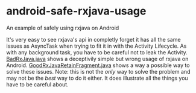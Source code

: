 # android-safe-rxjava-usage
An example of safely using rxjava on Android


It's very easy to see rxjava's api in completly forget it has all the same issues as AsyncTask when trying to fit it in with the Activity Lifecycle. As with any background task, you have to be careful not to leak the Activity. [BadRxJava.java](https://github.com/evant/android-safe-rxjava-usage/blob/master/app/src/main/java/tatarka/me/rxandroidusage/BadRxJava.java) shows a deceptivily simple but wrong usage of rxjava on Android. [GoodRxJavaRetainFragment.java](https://github.com/evant/android-safe-rxjava-usage/blob/master/app/src/main/java/tatarka/me/rxandroidusage/GoodRxJavaRetainFragment.java) shows a way a possible way to solve these issues. Note: this is not the _only_ way to solve the problem and may not be the _best_ way to do it either. It does illustrate all the things you have to be careful about.
